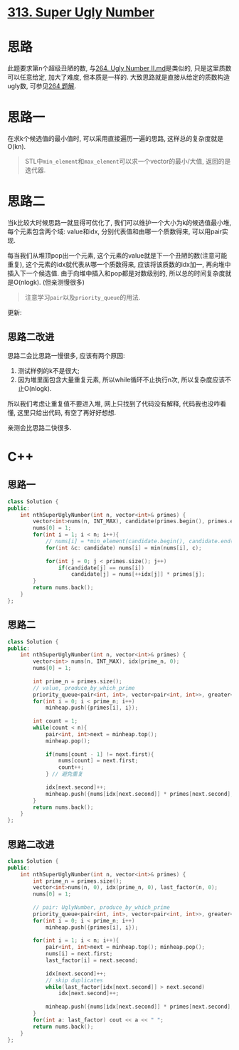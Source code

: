 # [313. Super Ugly Number](https://leetcode.com/problems/super-ugly-number/)
# 思路
此题要求第n个超级丑陋的数, 与[264. Ugly Number II.md](https://leetcode.com/problems/ugly-number-ii/)是类似的, 只是这里质数可以任意给定, 
加大了难度, 但本质是一样的. 大致思路就是直接从给定的质数构造ugly数, 可参见[264 题解](https://github.com/ShusenTang/LeetCode/blob/master/solutions/264.%20Ugly%20Number%20II.md).

# 思路一
在求k个候选值的最小值时, 可以采用直接遍历一遍的思路, 这样总的复杂度就是O(kn). 
> STL中`min_element`和`max_element`可以求一个vector的最小/大值, 返回的是迭代器.

# 思路二
当k比较大时候思路一就显得可优化了, 我们可以维护一个大小为k的候选值最小堆, 每个元素包含两个域: value和idx, 分别代表值和由哪一个质数得来, 可以用pair实现. 

每当我们从堆顶pop出一个元素, 这个元素的value就是下一个丑陋的数(注意可能重复), 这个元素的idx就代表从哪一个质数得来, 应该将该质数的idx加一, 再向堆中插入下一个候选值. 
由于向堆中插入和pop都是对数级别的, 所以总的时间复杂度就是O(nlogk). (但亲测慢很多)

> 注意学习`pair`以及`priority_queue`的用法. 

更新:
## 思路二改进
思路二会比思路一慢很多, 应该有两个原因:
1. 测试样例的k不是很大;
2. 因为堆里面包含大量重复元素, 所以while循环不止执行n次, 所以复杂度应该不止O(nlogk).

所以我们考虑让重复值不要进入堆, 网上只找到了代码没有解释, 代码我也没咋看懂, 这里只给出代码, 有空了再好好想想. 

亲测会比思路二快很多. 

# C++
## 思路一
``` C++
class Solution {
public:
    int nthSuperUglyNumber(int n, vector<int>& primes) {
        vector<int>nums(n, INT_MAX), candidate(primes.begin(), primes.end()), idx(n, 0);
        nums[0] = 1;
        for(int i = 1; i < n; i++){
            // nums[i] = *min_element(candidate.begin(), candidate.end());
            for(int &c: candidate) nums[i] = min(nums[i], c);
            
            for(int j = 0; j < primes.size(); j++)
                if(candidate[j] == nums[i])
                    candidate[j] = nums[++idx[j]] * primes[j];
        }
        return nums.back();
    }
};
```

## 思路二
``` C++
class Solution {
public:
    int nthSuperUglyNumber(int n, vector<int>& primes) {
        vector<int> nums(n, INT_MAX), idx(prime_n, 0);
        nums[0] = 1;
        
        int prime_n = primes.size();
        // value, produce_by_which_prime
        priority_queue<pair<int, int>, vector<pair<int, int>>, greater<pair<int,int>>> minheap;
        for(int i = 0; i < prime_n; i++)
            minheap.push({primes[i], i});
            
        int count = 1;
        while(count < n){
            pair<int, int>next = minheap.top();
            minheap.pop();
            
            if(nums[count - 1] != next.first){
                nums[count] = next.first;
                count++;
            } // 避免重复
            
            idx[next.second]++;
            minheap.push({nums[idx[next.second]] * primes[next.second], next.second});
        }
        return nums.back();
    }
};
```

## 思路二改进
``` C++
class Solution {
public:
    int nthSuperUglyNumber(int n, vector<int>& primes) {
        int prime_n = primes.size();
        vector<int>nums(n, 0), idx(prime_n, 0), last_factor(n, 0);
        nums[0] = 1;
        
        // pair: UglyNumber, produce_by_which_prime
        priority_queue<pair<int, int>, vector<pair<int, int>>, greater<pair<int,int>>> minheap;
        for(int i = 0; i < prime_n; i++)
            minheap.push({primes[i], i});
       
        for(int i = 1; i < n; i++){
            pair<int, int>next = minheap.top(); minheap.pop();
            nums[i] = next.first;
            last_factor[i] = next.second;
            
            idx[next.second]++;
            // skip duplicates
            while(last_factor[idx[next.second]] > next.second)
                idx[next.second]++;
            
            minheap.push({nums[idx[next.second]] * primes[next.second], next.second});
        }
        for(int a: last_factor) cout << a << " ";
        return nums.back();
    }
};
```


